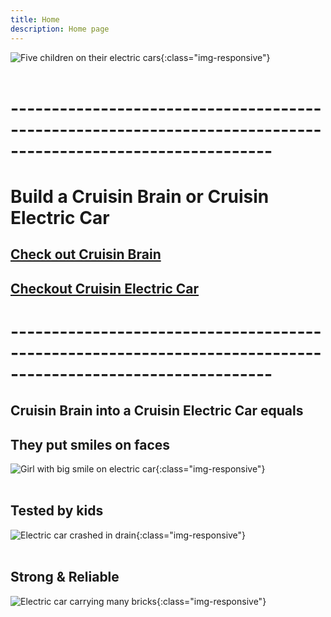 ```yaml
---
title: Home
description: Home page
---
```


![Five children on their electric cars](/five-kids-and-cars.jpg){:class="img-responsive"}
<br/><br/>

# ------------------------------------------------------------------------------------------------------------

# Build a Cruisin Brain or Cruisin Electric Car

## [Check out Cruisin Brain](/cruisin-brain/index.md)

## [Checkout Cruisin Electric Car](/diy/index.md)

# ------------------------------------------------------------------------------------------------------------

## Cruisin Brain into a Cruisin Electric Car equals

## They put smiles on faces
![Girl with big smile on electric car](/sophie-birthday.jpg){:class="img-responsive"}
<br/><br/>

## Tested by kids
![Electric car crashed in drain](/ethan-crash-drain.jpg){:class="img-responsive"}
<br/><br/>

## Strong & Reliable
![Electric car carrying many bricks](/ethan-bricks.jpg){:class="img-responsive"}
